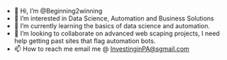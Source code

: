 - 👋 Hi, I’m @Beginning2winning
- 👀 I’m interested in Data Science, Automation and Business Solutions
- 🌱 I’m currently learning the basics of data science and automation.
- 💞️ I’m looking to collaborate on advanced web scaping projects, I need help getting past sites that flag automation bots.
- 📫 How to reach me email me @ InvestinginPA@sgmail.com

<!---
Beginning2winning/Beginning2winning is a ✨ special ✨ repository because its `README.md` (this file) appears on your GitHub profile.
You can click the Preview link to take a look at your changes.
--->
